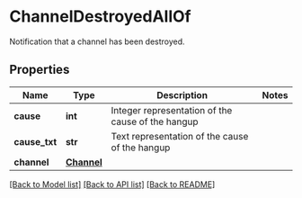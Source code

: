# ChannelDestroyedAllOf

Notification that a channel has been destroyed.
## Properties
Name | Type | Description | Notes
------------ | ------------- | ------------- | -------------
**cause** | **int** | Integer representation of the cause of the hangup | 
**cause_txt** | **str** | Text representation of the cause of the hangup | 
**channel** | [**Channel**](Channel.md) |  | 

[[Back to Model list]](../README.md#documentation-for-models) [[Back to API list]](../README.md#documentation-for-api-endpoints) [[Back to README]](../README.md)


